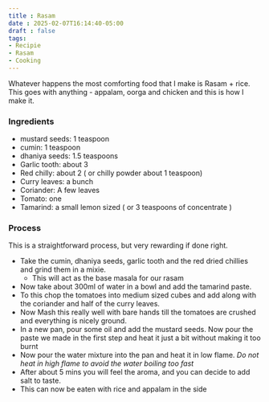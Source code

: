 ```yaml
---
title : Rasam
date : 2025-02-07T16:14:40-05:00
draft : false
tags:
- Recipie
- Rasam
- Cooking
---
```


Whatever happens the most comforting food that I make is Rasam + rice. This goes with anything - appalam, oorga and chicken and this is how I make it.

### Ingredients

- mustard seeds: 1 teaspoon
- cumin: 1 teaspoon
- dhaniya seeds: 1.5 teaspoons
- Garlic tooth: about 3
- Red chilly: about 2 ( or chilly powder about 1 teaspoon)
- Curry leaves: a bunch
- Coriander: A few leaves
- Tomato: one
- Tamarind: a small lemon sized ( or 3 teaspoons of concentrate )

### Process

This is a straightforward process, but very rewarding if done right.
- Take the cumin, dhaniya seeds, garlic tooth and the red dried chillies and grind them in a mixie. 
    - This will act as the base masala for our rasam
- Now take about 300ml of water in a bowl and add the tamarind paste.
- To this chop the tomatoes into medium sized cubes and add along with the coriander and half of the curry leaves.
- Now Mash this really well with bare hands till the tomatoes are crushed and everything is nicely ground.
- In a new pan, pour some oil and add the mustard seeds. Now pour the paste we made in the first step and heat it just a bit without making it too burnt
- Now pour the water mixture into the pan and heat it in low flame. *Do not heat in high flame to avoid the water boiling too fast*
- After about 5 mins you will feel the aroma, and you can decide to add salt to taste.
- This can now be eaten with rice and appalam in the side